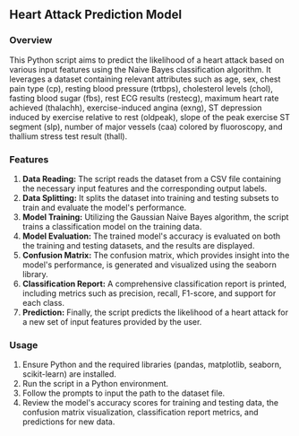## **Heart Attack Prediction Model**

### Overview

This Python script aims to predict the likelihood of a heart attack based on various input features using the Naive Bayes classification algorithm. It leverages a dataset containing relevant attributes such as age, sex, chest pain type (cp), resting blood pressure (trtbps), cholesterol levels (chol), fasting blood sugar (fbs), rest ECG results (restecg), maximum heart rate achieved (thalachh), exercise-induced angina (exng), ST depression induced by exercise relative to rest (oldpeak), slope of the peak exercise ST segment (slp), number of major vessels (caa) colored by fluoroscopy, and thallium stress test result (thall).

### Features

1. **Data Reading:** The script reads the dataset from a CSV file containing the necessary input features and the corresponding output labels.
2. **Data Splitting:** It splits the dataset into training and testing subsets to train and evaluate the model's performance.
3. **Model Training:** Utilizing the Gaussian Naive Bayes algorithm, the script trains a classification model on the training data.
4. **Model Evaluation:** The trained model's accuracy is evaluated on both the training and testing datasets, and the results are displayed.
5. **Confusion Matrix:** The confusion matrix, which provides insight into the model's performance, is generated and visualized using the seaborn library.
6. **Classification Report:** A comprehensive classification report is printed, including metrics such as precision, recall, F1-score, and support for each class.
7. **Prediction:** Finally, the script predicts the likelihood of a heart attack for a new set of input features provided by the user.

### Usage

1. Ensure Python and the required libraries (pandas, matplotlib, seaborn, scikit-learn) are installed.
2. Run the script in a Python environment.
3. Follow the prompts to input the path to the dataset file.
4. Review the model's accuracy scores for training and testing data, the confusion matrix visualization, classification report metrics, and predictions for new data.
